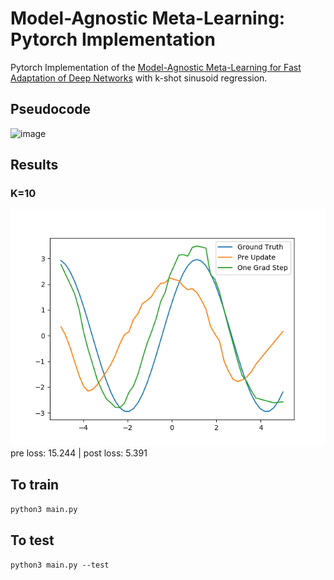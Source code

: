 # Model-Agnostic Meta-Learning: Pytorch Implementation
Pytorch Implementation of the [Model-Agnostic Meta-Learning for Fast Adaptation of Deep Networks](https://arxiv.org/abs/1703.03400) with k-shot sinusoid regression.

## Pseudocode
![image](https://user-images.githubusercontent.com/37788686/98809786-7f3c0680-2461-11eb-9735-ff29898376d7.png)

## Results
### K=10
<img src="./res/graph(k=10).png" width=600px>
pre loss: 15.244 | post loss: 5.391 


## To train
`python3 main.py`

## To test
`python3 main.py --test`
